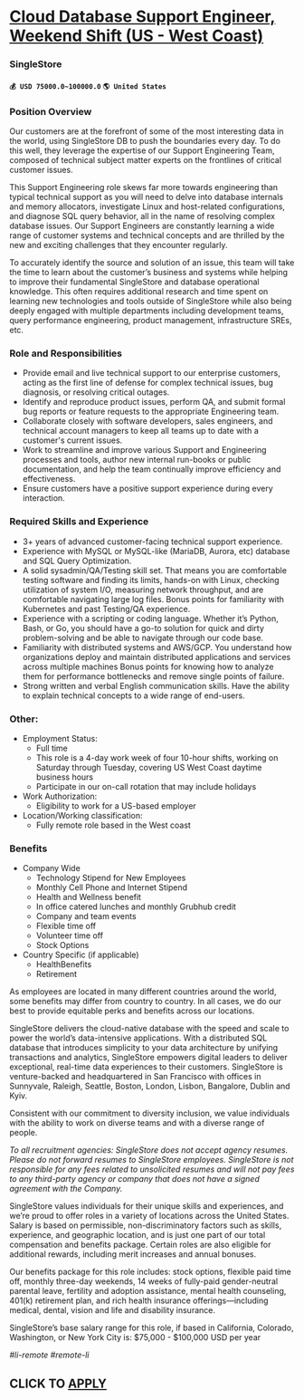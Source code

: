 # [Cloud Database Support Engineer, Weekend Shift (US - West Coast)](https://www.remotewlb.com/apply/cloud-database-support-engineer-weekend-shift-us-west-coast-49261)  
### SingleStore  
#### `💰 USD 75000.0~100000.0` `🌎 United States`  

### Position Overview

Our customers are at the forefront of some of the most interesting data in the world, using SingleStore DB to push the boundaries every day. To do this well, they leverage the expertise of our Support Engineering Team, composed of technical subject matter experts on the frontlines of critical customer issues.

This Support Engineering role skews far more towards engineering than typical technical support as you will need to delve into database internals and memory allocators, investigate Linux and host-related configurations, and diagnose SQL query behavior, all in the name of resolving complex database issues. Our Support Engineers are constantly learning a wide range of customer systems and technical concepts and are thrilled by the new and exciting challenges that they encounter regularly.

To accurately identify the source and solution of an issue, this team will take the time to learn about the customer’s business and systems while helping to improve their fundamental SingleStore and database operational knowledge. This often requires additional research and time spent on learning new technologies and tools outside of SingleStore while also being deeply engaged with multiple departments including development teams, query performance engineering, product management, infrastructure SREs, etc.

### Role and Responsibilities

  * Provide email and live technical support to our enterprise customers, acting as the first line of defense for complex technical issues, bug diagnosis, or resolving critical outages.
  * Identify and reproduce product issues, perform QA, and submit formal bug reports or feature requests to the appropriate Engineering team.
  * Collaborate closely with software developers, sales engineers, and technical account managers to keep all teams up to date with a customer's current issues.
  * Work to streamline and improve various Support and Engineering processes and tools, author new internal run-books or public documentation, and help the team continually improve efficiency and effectiveness.
  * Ensure customers have a positive support experience during every interaction.

### Required Skills and Experience

  * 3+ years of advanced customer-facing technical support experience.
  * Experience with MySQL or MySQL-like (MariaDB, Aurora, etc) database and SQL Query Optimization. 
  * A solid sysadmin/QA/Testing skill set. That means you are comfortable testing software and finding its limits, hands-on with Linux, checking utilization of system I/O, measuring network throughput, and are comfortable navigating large log files. Bonus points for familiarity with Kubernetes and past Testing/QA experience.
  * Experience with a scripting or coding language. Whether it’s Python, Bash, or Go, you should have a go-to solution for quick and dirty problem-solving and be able to navigate through our code base.
  * Familiarity with distributed systems and AWS/GCP. You understand how organizations deploy and maintain distributed applications and services across multiple machines Bonus points for knowing how to analyze them for performance bottlenecks and remove single points of failure.
  * Strong written and verbal English communication skills. Have the ability to explain technical concepts to a wide range of end-users.

### Other:

  * Employment Status:
    * Full time 
    * This role is a 4-day work week of four 10-hour shifts, working on Saturday through Tuesday, covering US West Coast daytime business hours
    * Participate in our on-call rotation that may include holidays
  * Work Authorization:
    * Eligibility to work for a US-based employer
  * Location/Working classification: 
    * Fully remote role based in the West coast

### Benefits

  * Company Wide
    * Technology Stipend for New Employees 
    * Monthly Cell Phone and Internet Stipend
    * Health and Wellness benefit 
    * In office catered lunches and monthly Grubhub credit
    * Company and team events 
    * Flexible time off 
    * Volunteer time off
    * Stock Options 
  * Country Specific (if applicable) 
    * HealthBenefits
    * Retirement 

As employees are located in many different countries around the world, some benefits may differ from country to country. In all cases, we do our best to provide equitable perks and benefits across our locations.

SingleStore delivers the cloud-native database with the speed and scale to power the world’s data-intensive applications. With a distributed SQL database that introduces simplicity to your data architecture by unifying transactions and analytics, SingleStore empowers digital leaders to deliver exceptional, real-time data experiences to their customers. SingleStore is venture-backed and headquartered in San Francisco with offices in Sunnyvale, Raleigh, Seattle, Boston, London, Lisbon, Bangalore, Dublin and Kyiv.

Consistent with our commitment to diversity inclusion, we value individuals with the ability to work on diverse teams and with a diverse range of people.

 _To all recruitment agencies: SingleStore does not accept agency resumes. Please do not forward resumes to SingleStore employees. SingleStore is not responsible for any fees related to unsolicited resumes and will not pay fees to any third-party agency or company that does not have a signed agreement with the Company._

SingleStore values individuals for their unique skills and experiences, and we’re proud to offer roles in a variety of locations across the United States. Salary is based on permissible, non-discriminatory factors such as skills, experience, and geographic location, and is just one part of our total compensation and benefits package. Certain roles are also eligible for additional rewards, including merit increases and annual bonuses.

Our benefits package for this role includes: stock options, flexible paid time off, monthly three-day weekends, 14 weeks of fully-paid gender-neutral parental leave, fertility and adoption assistance, mental health counseling, 401(k) retirement plan, and rich health insurance offerings—including medical, dental, vision and life and disability insurance.

SingleStore’s base salary range for this role, if based in California, Colorado, Washington, or New York City is: $75,000 - $100,000 USD per year

 _#li-remote #remote-li_

  
## CLICK TO [APPLY](https://www.remotewlb.com/apply/cloud-database-support-engineer-weekend-shift-us-west-coast-49261)

